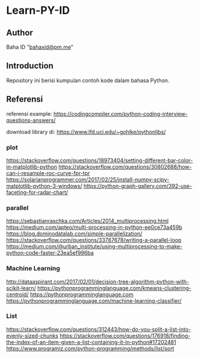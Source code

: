 # Learn-PY-ID

## Author
Baha ID "bahaxid@pm.me"

## Introduction
Repository ini berisi kumpulan contoh kode dalam bahasa Python.

## Referensi
referensi example:
https://codingcompiler.com/python-coding-interview-questions-answers/

download library di:
https://www.lfd.uci.edu/~gohlke/pythonlibs/

### plot
https://stackoverflow.com/questions/18973404/setting-different-bar-color-in-matplotlib-python
https://stackoverflow.com/questions/30802688/how-can-i-resample-roc-curve-fpr-tpr
https://solarianprogrammer.com/2017/02/25/install-numpy-scipy-matplotlib-python-3-windows/
https://python-graph-gallery.com/392-use-faceting-for-radar-chart/

### parallel
https://sebastianraschka.com/Articles/2014_multiprocessing.html
https://medium.com/apteo/multi-processing-in-python-ee0ce73a459b
https://blog.dominodatalab.com/simple-parallelization/
https://stackoverflow.com/questions/33787678/writing-a-parallel-loop
https://medium.com/@urban_institute/using-multiprocessing-to-make-python-code-faster-23ea5ef996ba

### Machine Learning
http://dataaspirant.com/2017/02/01/decision-tree-algorithm-python-with-scikit-learn/
https://pythonprogramminglanguage.com/kmeans-clustering-centroid/
https://pythonprogramminglanguage.com
https://pythonprogramminglanguage.com/machine-learning-classifier/

### List
https://stackoverflow.com/questions/312443/how-do-you-split-a-list-into-evenly-sized-chunks https://stackoverflow.com/questions/176918/finding-the-index-of-an-item-given-a-list-containing-it-in-python#17202481
https://www.programiz.com/python-programming/methods/list/sort
